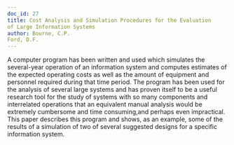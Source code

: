 ```yaml
---
doc_id: 27
title: Cost Analysis and Simulation Procedures for the Evaluation
of Large Information Systems
author: Bourne, C.P.
Ford, D.F.
---
```


A computer program has been written and used which
simulates the several-year operation of an information
system and computes estimates of the expected
operating costs as well as the amount of equipment
and personnel required during that time period.  The
program has been used for the analysis of several
large systems and has proven itself to be a useful
research tool for the study of systems with so many
components and interrelated operations that an
equivalent manual analysis would be extremely
cumbersome and time consuming,and perhaps even
impractical. This paper describes this program and
shows, as an example, some of the results of a simulation
of two of several suggested designs for a specific
information system.